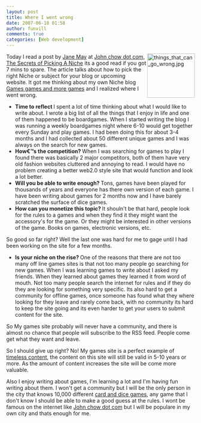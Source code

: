 ```yaml
---
layout: post
title: Where I went wrong 
date: 2007-06-18 01:58
author: funvill
comments: true
categories: [Web development]
---
```

<img src="http://blog.abluestar.com/public/uploads/2007/06/things_that_can_go_wrong.thumbnail.jpg" alt="things_that_can_go_wrong.jpg" align="right" height="118" width="127" />Today I read a post by <a href="http://www.janemayblogs.com/">Jane May</a> at <a href="http://www.johnchow.com">John chow dot com</a>, <a href="http://www.johnchow.com/the-secrets-of-picking-a-niche/">The Secrets of Picking A Niche</a> its a good read if you got 7 mins to spare. The article talks about how to pick the right Niche or subject for your blog or upcoming website. It got me thinking about my own Niche blog <a href="http://www.abluestar.com/games/">Games games and more games</a> and I realized where I went wrong.
<ul>
	<li><strong>Time to reflect
</strong>I spent a lot of time thinking about what I would like to write about. I wrote a big list of all the things that I enjoy in life and one of them happened to be boardgames. When I started writing the blog I was running a weekly boardgames night where 6-10 would get together every Sunday and play games. I had been doing this for about 3-4 months and I had collected about 50 different unique games and I was always on the search for new games.</li>
	<li><strong>How€™s the competition?
</strong>When I was searching for games to play I found there was basically 2 major competitors, both of them have very old fashion websites cluttered and annoying to read. I would have no problem creating a better web2.0 style site that would function and look a lot better.</li>
	<li><strong>Will you be able to write enough?
</strong>Tons, games have been played for thousands of years and everyone has there own version of each game. I have been writing about games for 2 months now and I have barely scratched the surface of dice games. <strong>
</strong></li>
	<li><strong>How can you monetize this topic?
</strong>It shouln't be that hard, people look for the rules to a games and when they find it they might want the accessory's for the game. Or they might be interested in other versions of the game. Books on games, electronic versions, etc.</li>
</ul>
So good so far right?
Well the last one was hard for me to gage until I had been working on the site for a few months.
<ul>
	<li><strong>Is your niche on the rise?
</strong>One of the reasons that there are not too many off line games sites is that not too many people go searching for new games. When I was learning games to write about I asked my friends. When they learned about games they learned it from word of mouth. Not too many people search the internet for rules and if they do they are looking for something very specific. Its also hard to get a community for offline games, once someone has found what they where looking for they leave and rarely come back, with no community its hard to keep the site going and its even harder to get your users to submit content for the site.</li>
</ul>
So My games site probably will never have a community, and there is almost no chance that people will subscribe to the RSS feed.  People come get what they want and leave.

So I should give up right?
No!  My games site is a perfect example of <a href="http://blog.abluestar.com/timeless-content/">timeless content</a>, the content on this site will still be valid in 5-10 years or more. As the amount of content increases the site will be come more valuable.

Also I enjoy writing about games, I'm learning a lot and I'm having fun writing about them. I won't get a community but I will be the only person in the city that knows 10,000 different <a href="http://www.abluestar.com/games/">card and dice games</a>, any game that I don't know I should be able to make a good guess at the rules. I wont be famous on the internet like <a href="http://www.johnchow.com">John chow dot com</a> but I will be populare in my own city and thats enough for me.
